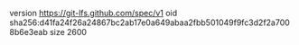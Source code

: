 version https://git-lfs.github.com/spec/v1
oid sha256:d41fa24f26a24867bc2ab17e0a649abaa2fbb501049f9fc3d2f2a7008b6e3eab
size 2600
